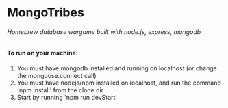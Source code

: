 # MongoTribes
###### Homebrew database wargame built with node.js, express, mongodb

#### To run on your machine:
1. You must have mongodb installed and running on localhost (or change the mongoose.connect call)
2. You must have nodejs/npm installed on localhost, and run the command 'npm install' from the clone dir
3. Start by running 'npm run devStart'
